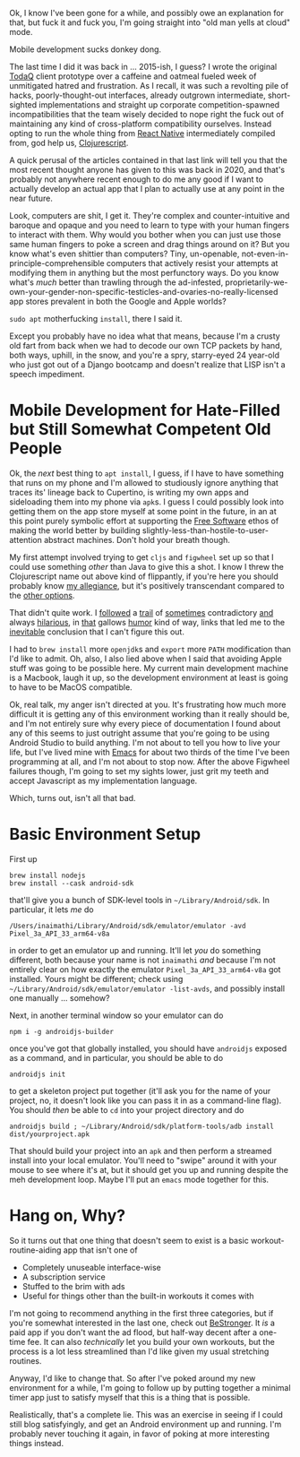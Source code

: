 Ok, I know I've been gone for a while, and possibly owe an explanation for that, but fuck it and fuck you, I'm going straight into "old man yells at cloud" mode.

Mobile development sucks donkey dong.

The last time I did it was back in ... 2015-ish, I guess? I wrote the original [TodaQ](https://todaq.net/) client prototype over a caffeine and oatmeal fueled week of unmitigated hatred and frustration. As I recall, it was such a revolting pile of hacks, poorly-thought-out interfaces, already outgrown intermediate, short-sighted implementations and straight up corporate competition-spawned incompatibilities that the team wisely decided to nope right the fuck out of maintaining any kind of cross-platform compatibility ourselves. Instead opting to run the whole thing from [React Native](https://reactnative.dev/) intermediately compiled from, god help us, [Clojurescript](https://cljsrn.org/).

A quick perusal of the articles contained in that last link will tell you that the most recent thought anyone has given to this was back in 2020, and that's probably not anywhere recent enough to do me any good if I want to actually develop an actual app that I plan to actually use at any point in the near future.

Look, computers are shit, I get it. They're complex and counter-intuitive and baroque and opaque and you need to learn to type with your human fingers to interact with them. Why would you bother when you can just use those same human fingers to poke a screen and drag things around on it? But you know what's even shittier than computers? Tiny, un-openable, not-even-in-principle-comprehensible computers that actively resist your attempts at modifying them in anything but the most perfunctory ways. Do you know what's _much_ better than trawling through the ad-infested, proprietarily-we-own-your-gender-non-specific-testicles-and-ovaries-no-really-licensed app stores prevalent in both the Google and Apple worlds?

`sudo apt` motherfucking `install`, there I said it.

Except you probably have no idea what that means, because I'm a crusty old fart from back when we had to decode our own TCP packets by hand, both ways, uphill, in the snow, and you're a spry, starry-eyed 24 year-old who just got out of a Django bootcamp and doesn't realize that LISP isn't a speech impediment.

# Mobile Development for Hate-Filled but Still Somewhat Competent Old People

Ok, the _next_ best thing to `apt install`, I guess, if I have to have something that runs on my phone and I'm allowed to studiously ignore anything that traces its' lineage back to Cupertino, is writing my own apps and sideloading them into my phone via `apk`s. I guess I could possibly look into getting them on the app store myself at some point in the future, in an at this point purely symbolic effort at supporting the [Free Software](https://www.fsf.org/) ethos of making the world better by building slightly-less-than-hostile-to-user-attention abstract machines. Don't hold your breath though.

My first attempt involved trying to get `cljs` and `figwheel` set up so that I could use something _other_ than Java to give this a shot. I know I threw the Clojurescript name out above kind of flippantly, if you're here you should probably know [my allegiance](/posts/recommendations), but it's positively transcendant compared to the [other options](https://www.netsolutions.com/insights/best-programming-languages-to-write-develop-android-apps/).

That didn't quite work. I [followed](https://medium.com/mindorks/building-mobile-apps-ios-and-android-with-clojurescript-4600235f826c) a [trail](https://github.com/bhauman/lein-figwheel) of [sometimes](https://stackoverflow.com/questions/43667745/react-native-run-android-command-failed-but-gradlew-installdebug-work) contradictory [and](https://developer.apple.com/forums/thread/687489) always [hilarious](https://stackoverflow.com/questions/64968851/could-not-find-tools-jar-please-check-that-library-internet-plug-ins-javaapple), in [that](https://github.com/bhauman/figwheel-main) gallows [humor](https://mkyong.com/java/how-to-install-java-on-mac-osx/) kind of way, links that led me to the [inevitable](https://stackoverflow.com/questions/37900737/make-sure-you-have-an-android-emulator-running-or-a-device-connected-and-have) conclusion that I can't figure this out.

I had to `brew install` more `openjdk`s and `export` more `PATH` modification than I'd like to admit. Oh, also, I also lied above when I said that avoiding Apple stuff was going to be possible here. My current main development machine is a Macbook, laugh it up, so the development environment at least is going to have to be MacOS compatible.

Ok, real talk, my anger isn't directed at you. It's frustrating how much more difficult it is getting any of this environment working than it really should be, and I'm not entirely sure why every piece of documentation I found about any of this seems to just outright assume that you're going to be using Android Studio to build anything. I'm not about to tell you how to live your life, but I've lived mine with [Emacs](https://www.gnu.org/software/emacs/) for about two thirds of the time I've been programming at all, and I'm not about to stop now. After the above Figwheel failures though, I'm going to set my sights lower, just grit my teeth and accept Javascript as my implementation language.

Which, turns out, isn't all that bad.

# Basic Environment Setup

First up

```
brew install nodejs
brew install --cask android-sdk
```

that'll give you a bunch of SDK-level tools in `~/Library/Android/sdk`. In particular, it lets _me_ do

```
/Users/inaimathi/Library/Android/sdk/emulator/emulator -avd Pixel_3a_API_33_arm64-v8a
```

in order to get an emulator up and running. It'll let _you_ do something different, both because your name is not `inaimathi` _and_ because I'm not entirely clear on how exactly the emulator `Pixel_3a_API_33_arm64-v8a` got installed. Yours might be different; check using `~/Library/Android/sdk/emulator/emulator -list-avds`, and possibly install one manually ... somehow?

Next, in another terminal window so your emulator can do

```
npm i -g androidjs-builder
```

once you've got that globally installed, you should have `androidjs` exposed as a command, and in particular, you should be able to do

```
androidjs init
```

to get a skeleton project put together (it'll ask you for the name of your project, no, it doesn't look like you can pass it in as a command-line flag). You should _then_ be able to `cd` into your project directory and do

```
androidjs build ; ~/Library/Android/sdk/platform-tools/adb install dist/yourproject.apk
```

That should build your project into an `apk` and then perform a streamed install into your local emulator. You'll need to "swipe" around it with your mouse to see where it's at, but it should get you up and running despite the meh development loop. Maybe I'll put an `emacs` mode together for this.

# Hang on, Why?

So it turns out that one thing that doesn't seem to exist is a basic workout-routine-aiding app that isn't one of

- Completely unuseable interface-wise
- A subscription service
- Stuffed to the brim with ads
- Useful for things other than the built-in workouts it comes with

I'm not going to recommend anything in the first three categories, but if you're somewhat interested in the last one, check out [BeStronger](https://play.google.com/store/apps/details?id=com.shvagerfm.bestronger). It _is_ a paid app if you don't want the ad flood, but half-way decent after a one-time fee. It can also _technically_ let you build your own workouts, but the process is a lot less streamlined than I'd like given my usual stretching routines.

Anyway, I'd like to change that. So after I've poked around my new environment for a while, I'm going to follow up by putting together a minimal timer app just to satisfy myself that this is a thing that is possible.

Realistically, that's a complete lie. This was an exercise in seeing if I could still blog satisfyingly, and get an Android environment up and running. I'm probably never touching it again, in favor of poking at more interesting things instead.
